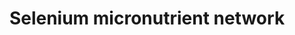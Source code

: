 ---
annotations:
- id: PW:0000133
  parent: classic metabolic pathway
  type: Pathway Ontology
  value: selenoamino acid metabolic pathway
authors:
- MaintBot
- Samuel Sklar
- Egonw
- Khanspers
- Lindarieswijk
- Finterly
- Eweitz
description: 'The selenium-centred micronutrient biological network. The most relevant
  biochemical processes related to selenium in the context of metabolism, oxidation
  and inflammation are represented. Also, the compartmental separation (intracellular
  vs. plasma) is presented, identifying the selenium centred plasma metabolome. A
  selenoprotein database exists at: http://www.selenodb.org.'
last-edited: 2022-01-31
organisms:
- Mus musculus
redirect_from:
- /index.php/Pathway:WP1272
- /instance/WP1272
- /instance/WP1272_rr120916
revision: r120916
schema-jsonld:
- '@context': https://schema.org/
  '@id': https://wikipathways.github.io/pathways/WP1272.html
  '@type': Dataset
  creator:
    '@type': Organization
    name: WikiPathways
  description: 'The selenium-centred micronutrient biological network. The most relevant
    biochemical processes related to selenium in the context of metabolism, oxidation
    and inflammation are represented. Also, the compartmental separation (intracellular
    vs. plasma) is presented, identifying the selenium centred plasma metabolome.
    A selenoprotein database exists at: http://www.selenodb.org.'
  keywords:
  - 15-HETE
  - 5-HPETE
  - AA (n-6)
  - ALA (n-3)
  - Alox5
  - Ascorbic acid
  - C22:5 (n-6)
  - COX1
  - COX2
  - Cat
  - Copper
  - Cysteine
  - DHA (n-3)
  - EPA (n-3)
  - F2-Isoprostane
  - FAD
  - FMN
  - Fads1
  - Fads2
  - Folic acid
  - Glutathione
  - Gpx1
  - Gpx2
  - Gpx3
  - Gpx4
  - Gpx6
  - Gsr
  - H2O
  - H2O2
  - Heme
  - Homocysteine
  - Hypoxanthine
  - 'Hypoxanthine '
  - Iron
  - Kmo
  - LA (n-6)
  - Leukotriene A4
  - Leukotriene B4
  - Leukotriene C4
  - Leukotriene D4
  - Leukotriene E4
  - Leukotriene F4
  - LeukotrieneE4
  - Lipoic acid
  - Lipoxin A4
  - Lipoxin B4
  - Manganese
  - Methionine
  - 'Methionine '
  - Methionine sulfoxide
  - Mthfr
  - Mtr
  - NADP
  - NADPH
  - Niacin
  - O2
  - PGD2
  - PGE2
  - PGE3
  - PGF2a
  - PGG2
  - PGH2
  - PGI2
  - Pnpo
  - Ptgds
  - Ptges
  - Ptgis
  - Pyridoxal 5'-phosphate
  - ROS
  - Riboflavin
  - SelR
  - SelW
  - Selenium
  - Selk
  - Sepp1
  - T
  - TRXR 1
  - TRXR 2
  - TRXR 3
  - Tbxas1
  - Thioredoxin
  - Thromboxane A2
  - Thromboxane B2
  - Tromboxane A2
  - Tryptophan
  - Uric Acid
  - Uric acid
  - Vitamin B12
  - Xanthine
  - Xdh
  - Zinc
  - a-Tocopherol
  - a-tocopherol
  - glutathione disulfide
  - iPF2-alpha
  license: CC0
  name: Selenium micronutrient network
seo: CreativeWork
title: Selenium micronutrient network
wpid: WP1272
---